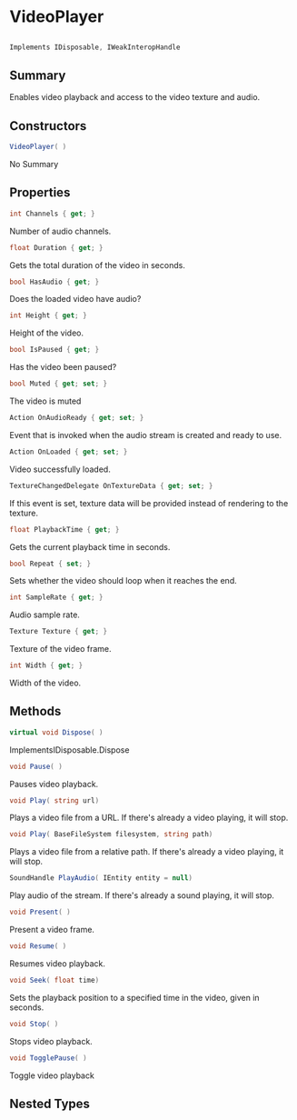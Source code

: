# VideoPlayer

## 
```c#
Implements IDisposable, IWeakInteropHandle
```

## Summary

Enables video playback and access to the video texture and audio.
## Constructors

```c#
VideoPlayer( ) 
```
No Summary
## Properties

```c#
int Channels { get; } 
```
Number of audio channels.
```c#
float Duration { get; } 
```
Gets the total duration of the video in seconds.
```c#
bool HasAudio { get; } 
```
Does the loaded video have audio?
```c#
int Height { get; } 
```
Height of the video.
```c#
bool IsPaused { get; } 
```
Has the video been paused?
```c#
bool Muted { get; set; } 
```
The video is muted
```c#
Action OnAudioReady { get; set; } 
```
Event that is invoked when the audio stream is created and ready to use.
```c#
Action OnLoaded { get; set; } 
```
Video successfully loaded.
```c#
TextureChangedDelegate OnTextureData { get; set; } 
```
If this event is set, texture data will be provided instead of rendering to the texture.
```c#
float PlaybackTime { get; } 
```
Gets the current playback time in seconds.
```c#
bool Repeat { set; } 
```
Sets whether the video should loop when it reaches the end.
```c#
int SampleRate { get; } 
```
Audio sample rate.
```c#
Texture Texture { get; } 
```
Texture of the video frame.
```c#
int Width { get; } 
```
Width of the video.
## Methods

```c#
virtual void Dispose( ) 
```
ImplementsIDisposable.Dispose
```c#
void Pause( ) 
```
Pauses video playback.
```c#
void Play( string url) 
```
Plays a video file from a URL. If there's already a video playing, it will stop.
```c#
void Play( BaseFileSystem filesystem, string path) 
```
Plays a video file from a relative path. If there's already a video playing, it will stop.
```c#
SoundHandle PlayAudio( IEntity entity = null) 
```
Play audio of the stream. If there's already a sound playing, it will stop.
```c#
void Present( ) 
```
Present a video frame.
```c#
void Resume( ) 
```
Resumes video playback.
```c#
void Seek( float time) 
```
Sets the playback position to a specified time in the video, given in seconds.
```c#
void Stop( ) 
```
Stops video playback.
```c#
void TogglePause( ) 
```
Toggle video playback
## Nested Types

